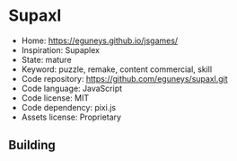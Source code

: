 # Supaxl

- Home: https://eguneys.github.io/jsgames/
- Inspiration: Supaplex
- State: mature
- Keyword: puzzle, remake, content commercial, skill
- Code repository: https://github.com/eguneys/supaxl.git
- Code language: JavaScript
- Code license: MIT
- Code dependency: pixi.js
- Assets license: Proprietary

## Building
